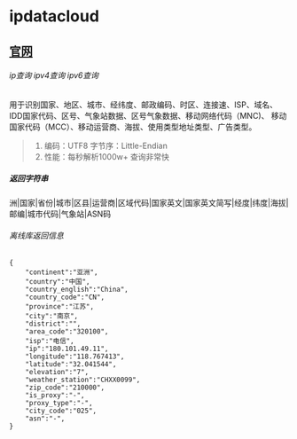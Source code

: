 ipdatacloud
=============

## [官网](https://www.ipdatacloud.com)

###### ip查询 ipv4查询 ipv6查询

用于识别国家、地区、城市、经纬度、邮政编码、时区、连接速、ISP、域名、
IDD国家代码、区号、气象站数据、区号气象数据、移动网络代码（MNC)、
移动国家代码（MCC）、移动运营商、海拔、使用类型地址类型、广告类型。

>1. 编码：UTF8 字节序：Little-Endian
>2. 性能：每秒解析1000w+ 查询非常快
##### 返回字符串
洲|国家|省份|城市|区县|运营商|区域代码|国家英文|国家英文简写|经度|纬度|海拔|邮编|城市代码|气象站|ASN码

###### 离线库返回信息
```
{
    "continent":"亚洲",
    "country":"中国",
    "country_english":"China",
    "country_code":"CN",
    "province":"江苏",
    "city":"南京",
    "district":"",
    "area_code":"320100",
    "isp":"电信",
    "ip":"180.101.49.11",
    "longitude":"118.767413",
    "latitude":"32.041544",
    "elevation":"7",
    "weather_station":"CHXX0099",
    "zip_code":"210000",
    "is_proxy":"-",
    "proxy_type":"-",
    "city_code":"025",
    "asn":"-",
}
```
